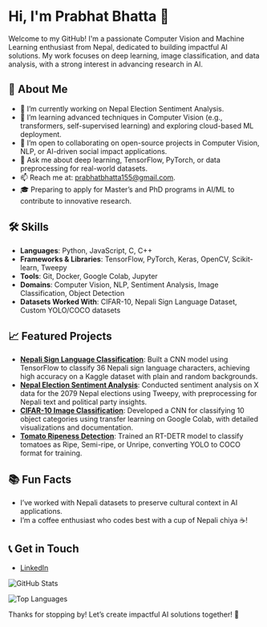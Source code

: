 # Hi, I'm Prabhat Bhatta 👋

Welcome to my GitHub! I'm a passionate Computer Vision and Machine Learning enthusiast from Nepal, dedicated to building impactful AI solutions. My work focuses on deep learning, image classification, and data analysis, with a strong interest in advancing research in AI.

## 🚀 About Me
- 🔭 I’m currently working on Nepal Election Sentiment Analysis.
- 🌱 I’m learning advanced techniques in Computer Vision (e.g., transformers, self-supervised learning) and exploring cloud-based ML deployment.
- 👯 I’m open to collaborating on open-source projects in Computer Vision, NLP, or AI-driven social impact applications.
- 💬 Ask me about deep learning, TensorFlow, PyTorch, or data preprocessing for real-world datasets.
- 📫 Reach me at: prabhatbhatta155@gmail.com.
- 🎓 Preparing to apply for Master’s and PhD programs in AI/ML to contribute to innovative research.

## 🛠️ Skills
- **Languages**: Python, JavaScript, C, C++
- **Frameworks & Libraries**: TensorFlow, PyTorch, Keras, OpenCV, Scikit-learn, Tweepy
- **Tools**: Git, Docker, Google Colab, Jupyter
- **Domains**: Computer Vision, NLP, Sentiment Analysis, Image Classification, Object Detection
- **Datasets Worked With**: CIFAR-10, Nepali Sign Language Dataset, Custom YOLO/COCO datasets

## 📈 Featured Projects
- **[Nepali Sign Language Classification](link-to-repo)**: Built a CNN model using TensorFlow to classify 36 Nepali sign language characters, achieving high accuracy on a Kaggle dataset with plain and random backgrounds.
- **[Nepal Election Sentiment Analysis](link-to-repo)**: Conducted sentiment analysis on X data for the 2079 Nepal elections using Tweepy, with preprocessing for Nepali text and political party insights.
- **[CIFAR-10 Image Classification](link-to-repo)**: Developed a CNN for classifying 10 object categories using transfer learning on Google Colab, with detailed visualizations and documentation.
- **[Tomato Ripeness Detection](link-to-repo)**: Trained an RT-DETR model to classify tomatoes as Ripe, Semi-ripe, or Unripe, converting YOLO to COCO format for training.

## 📚 Fun Facts
- I’ve worked with Nepali datasets to preserve cultural context in AI applications.
- I’m a coffee enthusiast who codes best with a cup of Nepali chiya ☕!

## 📞 Get in Touch
- [LinkedIn](www.linkedin.com/in/prabhat-bhatta)

![GitHub Stats](https://github-readme-stats.vercel.app/api?username=prabhat155&show_icons=true&theme=radical)

![Top Languages](https://github-readme-stats.vercel.app/api/top-langs/?username=prabhat155&layout=compact&theme=radical)

Thanks for stopping by! Let’s create impactful AI solutions together! 🚀

